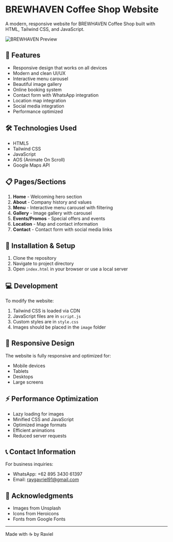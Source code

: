 # BREWHAVEN Coffee Shop Website

A modern, responsive website for BREWHAVEN Coffee Shop built with HTML, Tailwind CSS, and JavaScript.

![BREWHAVEN Preview](image/preview.png)

## 🚀 Features

- Responsive design that works on all devices
- Modern and clean UI/UX
- Interactive menu carousel
- Beautiful image gallery
- Online booking system
- Contact form with WhatsApp integration
- Location map integration
- Social media integration
- Performance optimized

## 🛠 Technologies Used

- HTML5
- Tailwind CSS
- JavaScript
- AOS (Animate On Scroll)
- Google Maps API

## 📋 Pages/Sections

1. **Home** - Welcoming hero section
2. **About** - Company history and values
3. **Menu** - Interactive menu carousel with filtering
4. **Gallery** - Image gallery with carousel
5. **Events/Promos** - Special offers and events
6. **Location** - Map and contact information
7. **Contact** - Contact form with social media links

## 🔧 Installation & Setup

1. Clone the repository 
2. Navigate to project directory
3. Open `index.html` in your browser or use a local server

## 💻 Development

To modify the website:

1. Tailwind CSS is loaded via CDN
2. JavaScript files are in `script.js`
3. Custom styles are in `style.css`
4. Images should be placed in the `image` folder

## 📱 Responsive Design

The website is fully responsive and optimized for:
- Mobile devices
- Tablets
- Desktops
- Large screens

## ⚡ Performance Optimization

- Lazy loading for images
- Minified CSS and JavaScript
- Optimized image formats
- Efficient animations
- Reduced server requests

## 📞 Contact Information

For business inquiries:
- WhatsApp: +62 895 3430 61397
- Email: raygavriel91@gmail.com

## 🙏 Acknowledgments

- Images from Unsplash
- Icons from Heroicons
- Fonts from Google Fonts

---
Made with ☕ by Raviel